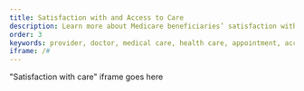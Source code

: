```yaml
---
title: Satisfaction with and Access to Care
description: Learn more about Medicare beneficiaries’ satisfaction with and access to care by year.
order: 3
keywords: provider, doctor, medical care, health care, appointment, access, access to care, availability, financial security, experiences with care, cost, sex, gender, age, income, race, ethnicity, education
iframe: /#
---
```


"Satisfaction with care" iframe goes here
